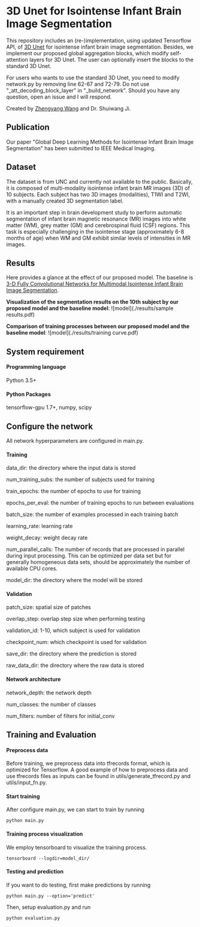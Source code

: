 # 3D Unet for Isointense Infant Brain Image Segmentation

This repository includes an (re-)implementation, using updated Tensorflow API, of [3D Unet](https://github.com/zhengyang-wang/Unet_3D) for isointense infant brain image segmentation. Besides, we implement our proposed global aggregation blocks, which modify self-attention layers for 3D Unet. The user can optionally insert the blocks to the standard 3D Unet.

For users who wants to use the standard 3D Unet, you need to modify network.py by removing line 62-67 and 72-79. Do not use "_att_decoding_block_layer" in "_build_network". Should you have any question, open an issue and I will respond.

Created by [Zhengyang Wang](http://www.eecs.wsu.edu/~zwang6/) and Dr. Shuiwang Ji.

## Publication

Our paper "Global Deep Learning Methods for Isointense Infant Brain Image Segmentation" has been submitted to IEEE Medical Imaging.

## Dataset

The dataset is from UNC and currently not available to the public. Basically, it is composed of multi-modality isointense infant brain MR images (3D) of 10 subjects. Each subject has two 3D images (modalities), T1WI and T2WI, with a manually created 3D segmentation label.

It is an important step in brain development study to perform automatic segmentation of infant brain magnetic resonance (MR) images into white matter (WM), grey matter (GM) and cerebrospinal fluid (CSF) regions. This task is especially challenging in the isointense stage (approximately 6-8 months of age) when WM and GM exhibit similar levels of intensities in MR images.

## Results

Here provides a glance at the effect of our proposed model. The baseline is [3-D Fully Convolutional Networks for Multimodal Isointense Infant Brain Image Segmentation](https://ieeexplore.ieee.org/stamp/stamp.jsp?tp=&arnumber=8287819).

**Visualization of the segmentation results on the 10th subject by our proposed model and the baseline model**:
![model](./results/sample results.pdf)

**Comparison of training processes between our proposed model and the baseline model**:
![model](./results/training curve.pdf)

## System requirement

#### Programming language

Python 3.5+

#### Python Packages

tensorflow-gpu 1.7+, numpy, scipy

## Configure the network

All network hyperparameters are configured in main.py.

#### Training

data_dir: the directory where the input data is stored

num_training_subs: the number of subjects used for training

train_epochs: the number of epochs to use for training

epochs_per_eval: the number of training epochs to run between evaluations

batch_size: the number of examples processed in each training batch

learning_rate: learning rate

weight_decay: weight decay rate

num_parallel_calls: The number of records that are processed in parallel during input processing. This can be optimized per data set but for generally homogeneous data sets, should be approximately the number of available CPU cores.

model_dir: the directory where the model will be stored

#### Validation

patch_size: spatial size of patches

overlap_step: overlap step size when performing testing

validation_id: 1-10, which subject is used for validation

checkpoint_num: which checkpoint is used for validation

save_dir: the directory where the prediction is stored

raw_data_dir: the directory where the raw data is stored

#### Network architecture

network_depth: the network depth

num_classes: the number of classes

num_filters: number of filters for initial_conv

## Training and Evaluation

#### Preprocess data

Before training, we preprocess data into tfrecords format, which is optimized for Tensorflow. A good example of how to preprocess data and use tfrecords files as inputs can be found in utils/generate_tfrecord.py and utils/input_fn.py.

#### Start training

After configure main.py, we can start to train by running
```
python main.py
```

#### Training process visualization

We employ tensorboard to visualize the training process.
```
tensorboard --logdir=model_dir/
```

#### Testing and prediction

If you want to do testing, first make predictions by running
```
python main.py --option='predict'
```

Then, setup evaluation.py and run
```
python evaluation.py
```
